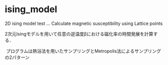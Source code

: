 # ising_model
2D ising model test ... Calculate magnetic susceptibility using Lattice points

  2次元Isingモデルを用いて任意の逆温度βにおける磁化率の時間発展を計算する．
  
  プログラムは熱浴法を用いたサンプリングとMetropolis法によるサンプリングの2パターン
